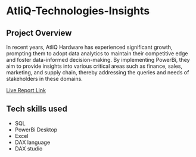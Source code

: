 # AtliQ-Technologies-Insights
## Project Overview
In recent years, AtliQ Hardware has experienced significant growth, prompting them to adopt data analytics to maintain their competitive edge and foster data-informed decision-making. By implementing PowerBi, they aim to provide insights into various critical areas such as finance, sales, marketing, and supply chain, thereby addressing the queries and needs of stakeholders in these domains.

[Live Report Link](https://app.powerbi.com/view?r=eyJrIjoiYjYzYjZkMjItOTk5ZS00MWE2LTg5YzUtZDNhYTkyZjFhZTdlIiwidCI6ImM2ZTU0OWIzLTVmNDUtNDAzMi1hYWU5LWQ0MjQ0ZGM1YjJjNCJ9)

## Tech skills used 
- SQL
- PowerBi Desktop
- Excel
- DAX language
- DAX studio

## 

